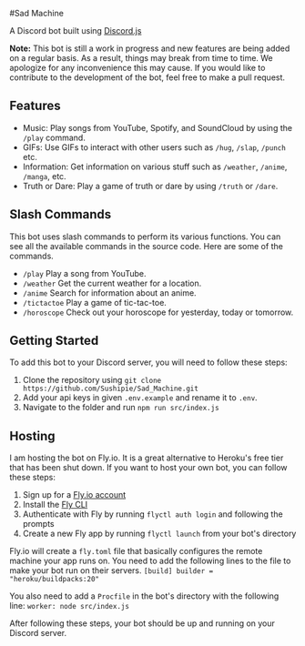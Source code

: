 #Sad Machine

A Discord bot built using [Discord.js](https://discord.js.org/#/)

**Note:** This bot is still a work in progress and new features are being added on a regular basis. As a result, things may break from time to time. We apologize for any inconvenience this may cause. If you would like to contribute to the development of the bot, feel free to make a pull request.

## Features

-   Music: Play songs from YouTube, Spotify, and SoundCloud by using the `/play` command.
-   GIFs: Use GIFs to interact with other users such as `/hug`, `/slap`, `/punch` etc.
-   Information: Get information on various stuff such as `/weather`, `/anime`, `/manga`, etc.
-   Truth or Dare: Play a game of truth or dare by using `/truth` or `/dare`.

## Slash Commands

This bot uses slash commands to perform its various functions. You can see all the available commands in the source code. Here are some of the commands.

-   `/play` Play a song from YouTube.
-   `/weather` Get the current weather for a location.
-   `/anime` Search for information about an anime.
-   `/tictactoe` Play a game of tic-tac-toe.
-   `/horoscope` Check out your horoscope for yesterday, today or tomorrow.

## Getting Started

To add this bot to your Discord server, you will need to follow these steps:

1.  Clone the repository using `git clone https://github.com/Sushipie/Sad_Machine.git`
2.  Add your api keys in given `.env.example` and rename it to `.env`.
3.  Navigate to the folder and run `npm run src/index.js`

## Hosting

I am hosting the bot on Fly.io. It is a great alternative to Heroku's free tier that has been shut down. If you want to host your own bot, you can follow these steps:

1.  Sign up for a [Fly.io account](https://fly.io/)
2.  Install the [Fly CLI](https://fly.io/docs/hands-on/install-flyctl/) 
3.  Authenticate with Fly by running `flyctl auth login` and following the prompts
4.  Create a new Fly app by running `flyctl launch` from your bot's directory

Fly.io will create a `fly.toml` file that basically configures the remote machine your app runs on. You need to add the following lines to the file to make your bot run on their servers.
`[build]
  builder = "heroku/buildpacks:20"`

You also need to add a `Procfile` in the bot's directory with the following line:
`worker: node src/index.js`

After following these steps, your bot should be up and running on your Discord server.